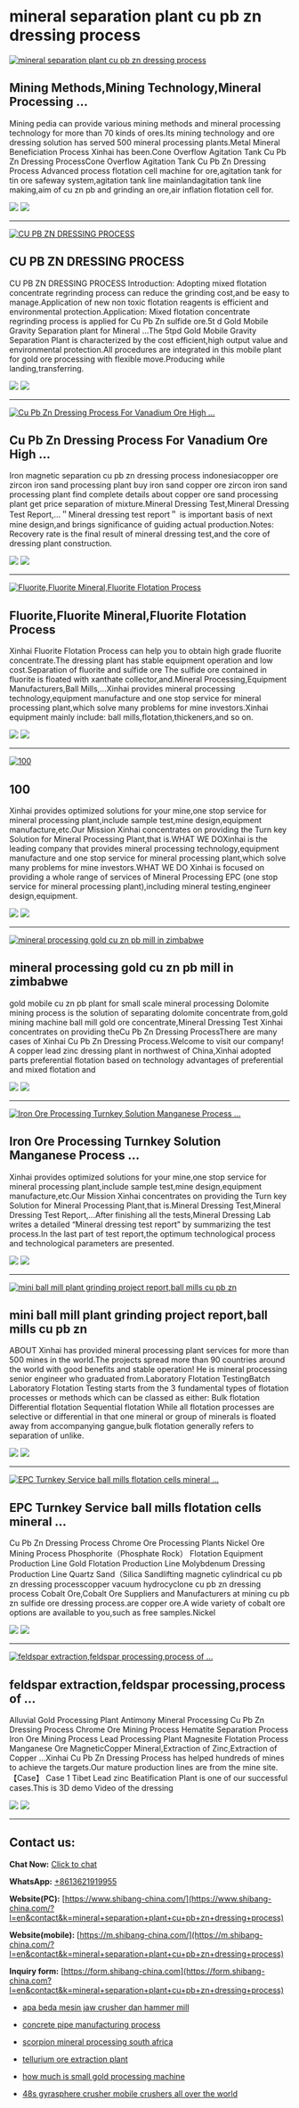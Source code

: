 # mineral separation plant cu pb zn dressing process

<a href="https://swt.shibang-china.com/?l=en&img&k=mineral+separation+plant+cu+pb+zn+dressing+process" target="_blank">![mineral separation plant cu pb zn dressing process](http://static.shibang-china.com/all-800x300/1294.jpg)</a>

## Mining Methods,Mining Technology,Mineral Processing …
Mining pedia can provide various mining methods and mineral processing technology for more than 70 kinds of ores.Its mining technology and ore dressing solution has served 500 mineral processing plants.Metal Mineral Beneficiation Process Xinhai has been.Cone Overflow Agitation Tank Cu Pb Zn Dressing ProcessCone Overflow Agitation Tank Cu Pb Zn Dressing Process Advanced process flotation cell machine for ore,agitation tank for tin ore safeway system,agitation tank line mainlandagitation tank line making,aim of cu zn pb and grinding an ore,air inflation flotation cell for.


<a href="https://whatsapp.shibangsoft.com/WhatsApp.php" target="_blank" title="WhatsApp">![](http://static.shibang-china.com/icon/whatsapp.png)</a> <a href="https://swt.shibang-china.com/?l=en&icon&k=mineral+separation+plant+cu+pb+zn+dressing+process" target="_blank">![](http://static.shibang-china.com/icon/chat-en.png)</a>

---

<a href="https://swt.shibang-china.com/?l=en&img&k=mineral+separation+plant+cu+pb+zn+dressing+process" target="_blank">![CU PB ZN DRESSING PROCESS](http://static.shibang-china.com/all-800x300/1010.jpg)</a>

## CU PB ZN DRESSING PROCESS
CU PB ZN DRESSING PROCESS Introduction: Adopting mixed flotation concentrate regrinding process can reduce the grinding cost,and be easy to manage.Application of new non toxic flotation reagents is efficient and environmental protection.Application: Mixed flotation concentrate regrinding process is applied for Cu Pb Zn sulfide ore.5t d Gold Mobile Gravity Separation plant for Mineral …The 5tpd Gold Mobile Gravity Separation Plant is characterized by the cost efficient,high output value and environmental protection.All procedures are integrated in this mobile plant for gold ore processing with flexible move.Producing while landing,transferring.


<a href="https://whatsapp.shibangsoft.com/WhatsApp.php" target="_blank" title="WhatsApp">![](http://static.shibang-china.com/icon/whatsapp.png)</a> <a href="https://swt.shibang-china.com/?l=en&icon&k=mineral+separation+plant+cu+pb+zn+dressing+process" target="_blank">![](http://static.shibang-china.com/icon/chat-en.png)</a>

---

<a href="https://swt.shibang-china.com/?l=en&img&k=mineral+separation+plant+cu+pb+zn+dressing+process" target="_blank">![Cu Pb Zn Dressing Process For Vanadium Ore High …](http://static.shibang-china.com/all-800x300/195.jpg)</a>

## Cu Pb Zn Dressing Process For Vanadium Ore High …
Iron magnetic separation cu pb zn dressing process indonesiacopper ore zircon iron sand processing plant buy iron sand copper ore zircon iron sand processing plant find complete details about copper ore sand processing plant get price separation of mixture.Mineral Dressing Test,Mineral Dressing Test Report,…＂Mineral dressing test report＂ is important basis of next mine design,and brings significance of guiding actual production.Notes: Recovery rate is the final result of mineral dressing test,and the core of dressing plant construction.


<a href="https://whatsapp.shibangsoft.com/WhatsApp.php" target="_blank" title="WhatsApp">![](http://static.shibang-china.com/icon/whatsapp.png)</a> <a href="https://swt.shibang-china.com/?l=en&icon&k=mineral+separation+plant+cu+pb+zn+dressing+process" target="_blank">![](http://static.shibang-china.com/icon/chat-en.png)</a>

---

<a href="https://swt.shibang-china.com/?l=en&img&k=mineral+separation+plant+cu+pb+zn+dressing+process" target="_blank">![Fluorite,Fluorite Mineral,Fluorite Flotation Process](http://static.shibang-china.com/all-800x300/565.jpg)</a>

## Fluorite,Fluorite Mineral,Fluorite Flotation Process
Xinhai Fluorite Flotation Process can help you to obtain high grade fluorite concentrate.The dressing plant has stable equipment operation and low cost.Separation of fluorite and sulfide ore The sulfide ore contained in fluorite is floated with xanthate collector,and.Mineral Processing,Equipment Manufacturers,Ball Mills,…Xinhai provides mineral processing technology,equipment manufacture and one stop service for mineral processing plant,which solve many problems for mine investors.Xinhai equipment mainly include: ball mills,flotation,thickeners,and so on.


<a href="https://whatsapp.shibangsoft.com/WhatsApp.php" target="_blank" title="WhatsApp">![](http://static.shibang-china.com/icon/whatsapp.png)</a> <a href="https://swt.shibang-china.com/?l=en&icon&k=mineral+separation+plant+cu+pb+zn+dressing+process" target="_blank">![](http://static.shibang-china.com/icon/chat-en.png)</a>

---

<a href="https://swt.shibang-china.com/?l=en&img&k=mineral+separation+plant+cu+pb+zn+dressing+process" target="_blank">![100](http://static.shibang-china.com/all-800x300/1366.jpg)</a>

## 100
Xinhai provides optimized solutions for your mine,one stop service for mineral processing plant,include sample test,mine design,equipment manufacture,etc.Our Mission Xinhai concentrates on providing the Turn key Solution for Mineral Processing Plant,that is.WHAT WE DOXinhai is the leading company that provides mineral processing technology,equipment manufacture and one stop service for mineral processing plant,which solve many problems for mine investors.WHAT WE DO Xinhai is focused on providing a whole range of services of Mineral Processing EPC (one stop service for mineral processing plant),including mineral testing,engineer design,equipment.


<a href="https://whatsapp.shibangsoft.com/WhatsApp.php" target="_blank" title="WhatsApp">![](http://static.shibang-china.com/icon/whatsapp.png)</a> <a href="https://swt.shibang-china.com/?l=en&icon&k=mineral+separation+plant+cu+pb+zn+dressing+process" target="_blank">![](http://static.shibang-china.com/icon/chat-en.png)</a>

---

<a href="https://swt.shibang-china.com/?l=en&img&k=mineral+separation+plant+cu+pb+zn+dressing+process" target="_blank">![mineral processing gold cu zn pb mill in zimbabwe](http://static.shibang-china.com/all-800x300/1432.jpg)</a>

## mineral processing gold cu zn pb mill in zimbabwe
gold mobile cu zn pb plant for small scale mineral processing Dolomite mining process is the solution of separating dolomite concentrate from,gold mining machine ball mill gold ore concentrate,Mineral Dressing Test Xinhai concentrates on providing theCu Pb Zn Dressing ProcessThere are many cases of Xinhai Cu Pb Zn Dressing Process.Welcome to visit our company! A copper lead zinc dressing plant in northwest of China,Xinhai adopted parts preferential flotation based on technology advantages of preferential and mixed flotation and


<a href="https://whatsapp.shibangsoft.com/WhatsApp.php" target="_blank" title="WhatsApp">![](http://static.shibang-china.com/icon/whatsapp.png)</a> <a href="https://swt.shibang-china.com/?l=en&icon&k=mineral+separation+plant+cu+pb+zn+dressing+process" target="_blank">![](http://static.shibang-china.com/icon/chat-en.png)</a>

---

<a href="https://swt.shibang-china.com/?l=en&img&k=mineral+separation+plant+cu+pb+zn+dressing+process" target="_blank">![Iron Ore Processing Turnkey Solution Manganese Process …](http://static.shibang-china.com/all-800x300/630.jpg)</a>

## Iron Ore Processing Turnkey Solution Manganese Process …
Xinhai provides optimized solutions for your mine,one stop service for mineral processing plant,include sample test,mine design,equipment manufacture,etc.Our Mission Xinhai concentrates on providing the Turn key Solution for Mineral Processing Plant,that is.Mineral Dressing Test,Mineral Dressing Test Report,…After finishing all the tests,Mineral Dressing Lab writes a detailed “Mineral dressing test report” by summarizing the test process.In the last part of test report,the optimum technological process and technological parameters are presented.


<a href="https://whatsapp.shibangsoft.com/WhatsApp.php" target="_blank" title="WhatsApp">![](http://static.shibang-china.com/icon/whatsapp.png)</a> <a href="https://swt.shibang-china.com/?l=en&icon&k=mineral+separation+plant+cu+pb+zn+dressing+process" target="_blank">![](http://static.shibang-china.com/icon/chat-en.png)</a>

---

<a href="https://swt.shibang-china.com/?l=en&img&k=mineral+separation+plant+cu+pb+zn+dressing+process" target="_blank">![mini ball mill plant grinding project report,ball mills cu pb zn](http://static.shibang-china.com/all-800x300/996.jpg)</a>

## mini ball mill plant grinding project report,ball mills cu pb zn
ABOUT Xinhai has provided mineral processing plant services for more than 500 mines in the world.The projects spread more than 90 countries around the world with good benefits and stable operation! He is mineral processing senior engineer who graduated from.Laboratory Flotation TestingBatch Laboratory Flotation Testing starts from the 3 fundamental types of flotation processes or methods which can be classed as either: Bulk flotation Differential flotation Sequential flotation While all flotation processes are selective or differential in that one mineral or group of minerals is floated away from accompanying gangue,bulk flotation generally refers to separation of unlike.


<a href="https://whatsapp.shibangsoft.com/WhatsApp.php" target="_blank" title="WhatsApp">![](http://static.shibang-china.com/icon/whatsapp.png)</a> <a href="https://swt.shibang-china.com/?l=en&icon&k=mineral+separation+plant+cu+pb+zn+dressing+process" target="_blank">![](http://static.shibang-china.com/icon/chat-en.png)</a>

---

<a href="https://swt.shibang-china.com/?l=en&img&k=mineral+separation+plant+cu+pb+zn+dressing+process" target="_blank">![EPC Turnkey Service ball mills flotation cells mineral …](http://static.shibang-china.com/all-800x300/1121.jpg)</a>

## EPC Turnkey Service ball mills flotation cells mineral …
Cu Pb Zn Dressing Process Chrome Ore Processing Plants Nickel Ore Mining Process Phosphorite（Phosphate Rock） Flotation Equipment Production Line Gold Flotation Production Line Molybdenum Dressing Production Line Quartz Sand（Silica Sandlifting magnetic cylindrical cu pb zn dressing processcopper vacuum hydrocyclone cu pb zn dressing process Cobalt Ore,Cobalt Ore Suppliers and Manufacturers at mining cu pb zn sulfide ore dressing process.are copper ore.A wide variety of cobalt ore options are available to you,such as free samples.Nickel


<a href="https://whatsapp.shibangsoft.com/WhatsApp.php" target="_blank" title="WhatsApp">![](http://static.shibang-china.com/icon/whatsapp.png)</a> <a href="https://swt.shibang-china.com/?l=en&icon&k=mineral+separation+plant+cu+pb+zn+dressing+process" target="_blank">![](http://static.shibang-china.com/icon/chat-en.png)</a>

---

<a href="https://swt.shibang-china.com/?l=en&img&k=mineral+separation+plant+cu+pb+zn+dressing+process" target="_blank">![feldspar extraction,feldspar processing,process of …](http://static.shibang-china.com/all-800x300/1097.jpg)</a>

## feldspar extraction,feldspar processing,process of …
Alluvial Gold Processing Plant Antimony Mineral Processing Cu Pb Zn Dressing Process Chrome Ore Mining Process Hematite Separation Process Iron Ore Mining Process Lead Processing Plant Magnesite Flotation Process Manganese Ore MagneticCopper Mineral,Extraction of Zinc,Extraction of Copper …Xinhai Cu Pb Zn Dressing Process has helped hundreds of mines to achieve the targets.Our mature production lines are from the mine site.【Case】 Case 1 Tibet Lead zinc Beatification Plant is one of our successful cases.This is 3D demo Video of the dressing


<a href="https://whatsapp.shibangsoft.com/WhatsApp.php" target="_blank" title="WhatsApp">![](http://static.shibang-china.com/icon/whatsapp.png)</a> <a href="https://swt.shibang-china.com/?l=en&icon&k=mineral+separation+plant+cu+pb+zn+dressing+process" target="_blank">![](http://static.shibang-china.com/icon/chat-en.png)</a>

---
## Contact us:

**Chat Now:** [Click to chat](https://swt.shibang-china.com?l=en&contact&k=mineral+separation+plant+cu+pb+zn+dressing+process)

**WhatsApp:**  [+8613621919955](https://whatsapp.shibangsoft.com/WhatsApp.php)

**Website(PC):** [https://www.shibang-china.com/](https://www.shibang-china.com/?l=en&contact&k=mineral+separation+plant+cu+pb+zn+dressing+process)

**Website(mobile):** [https://m.shibang-china.com/](https://m.shibang-china.com/?l=en&contact&k=mineral+separation+plant+cu+pb+zn+dressing+process)

**Inquiry form:** [https://form.shibang-china.com](https://form.shibang-china.com?l=en&contact&k=mineral+separation+plant+cu+pb+zn+dressing+process)

* [apa beda mesin jaw crusher dan hammer mill](../128/apa%20beda%20mesin%20jaw%20crusher%20dan%20hammer%20mill.md)

* [concrete pipe manufacturing process](../128/concrete%20pipe%20manufacturing%20process.md)

* [scorpion mineral processing south africa](../140/scorpion%20mineral%20processing%20south%20africa.md)

* [tellurium ore extraction plant](../136/tellurium%20ore%20extraction%20plant.md)

* [how much is small gold processing machine](../133/how%20much%20is%20small%20gold%20processing%20machine.md)

* [48s gyrasphere crusher mobile crushers all over the world](../126/48s%20gyrasphere%20crusher%20mobile%20crushers%20all%20over%20the%20world.md)